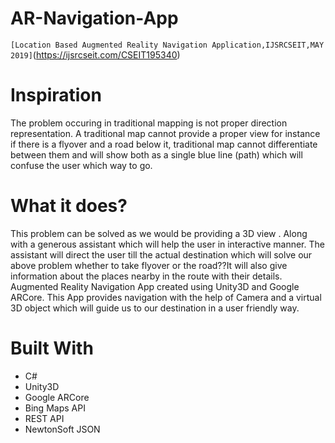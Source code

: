# AR-Navigation-App
`[Location Based Augmented Reality Navigation Application,IJSRCSEIT,MAY 2019]`(https://ijsrcseit.com/CSEIT195340)

# Inspiration
The problem occuring in traditional mapping is not proper 
direction representation. A traditional map cannot provide a proper view for instance if there is a flyover and a 
road below it, traditional map cannot differentiate between them and will show both as a single blue line (path) 
which will confuse the user which way to go. 

# What it does?
This problem can be solved as we would be providing a 3D view . Along with a generous assistant which will help the user in interactive manner. The assistant will direct the user till the actual destination which will solve our above problem whether to take flyover or the road??It will also give information about the places nearby in the route with their details.
Augmented Reality Navigation App created using Unity3D and Google ARCore. This App provides navigation with the help of Camera and a virtual 3D object which will guide us to our destination in a user friendly way.

# Built With
* C#
* Unity3D
* Google ARCore
* Bing Maps API
* REST API
* NewtonSoft JSON
